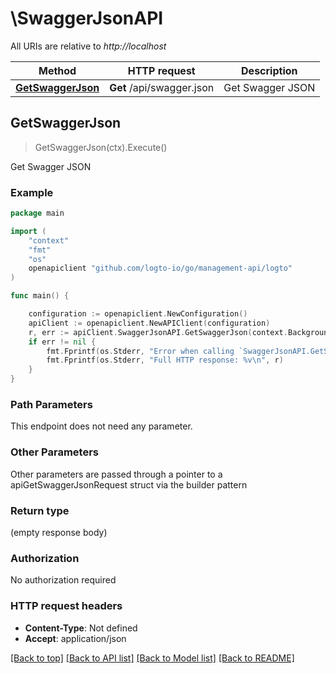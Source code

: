 # \SwaggerJsonAPI

All URIs are relative to *http://localhost*

Method | HTTP request | Description
------------- | ------------- | -------------
[**GetSwaggerJson**](SwaggerJsonAPI.md#GetSwaggerJson) | **Get** /api/swagger.json | Get Swagger JSON



## GetSwaggerJson

> GetSwaggerJson(ctx).Execute()

Get Swagger JSON



### Example

```go
package main

import (
	"context"
	"fmt"
	"os"
	openapiclient "github.com/logto-io/go/management-api/logto"
)

func main() {

	configuration := openapiclient.NewConfiguration()
	apiClient := openapiclient.NewAPIClient(configuration)
	r, err := apiClient.SwaggerJsonAPI.GetSwaggerJson(context.Background()).Execute()
	if err != nil {
		fmt.Fprintf(os.Stderr, "Error when calling `SwaggerJsonAPI.GetSwaggerJson``: %v\n", err)
		fmt.Fprintf(os.Stderr, "Full HTTP response: %v\n", r)
	}
}
```

### Path Parameters

This endpoint does not need any parameter.

### Other Parameters

Other parameters are passed through a pointer to a apiGetSwaggerJsonRequest struct via the builder pattern


### Return type

 (empty response body)

### Authorization

No authorization required

### HTTP request headers

- **Content-Type**: Not defined
- **Accept**: application/json

[[Back to top]](#) [[Back to API list]](../README.md#documentation-for-api-endpoints)
[[Back to Model list]](../README.md#documentation-for-models)
[[Back to README]](../README.md)

